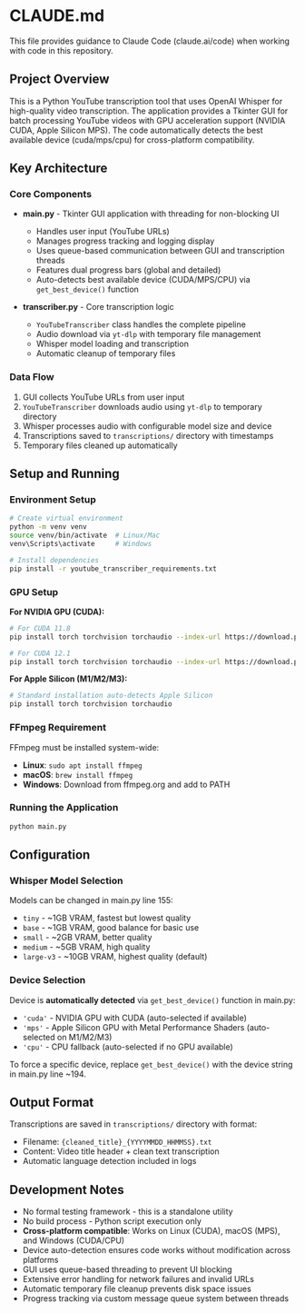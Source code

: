 # CLAUDE.md

This file provides guidance to Claude Code (claude.ai/code) when working with code in this repository.

## Project Overview

This is a Python YouTube transcription tool that uses OpenAI Whisper for high-quality video transcription. The application provides a Tkinter GUI for batch processing YouTube videos with GPU acceleration support (NVIDIA CUDA, Apple Silicon MPS). The code automatically detects the best available device (cuda/mps/cpu) for cross-platform compatibility.

## Key Architecture

### Core Components

- **main.py** - Tkinter GUI application with threading for non-blocking UI
  - Handles user input (YouTube URLs)
  - Manages progress tracking and logging display
  - Uses queue-based communication between GUI and transcription threads
  - Features dual progress bars (global and detailed)
  - Auto-detects best available device (CUDA/MPS/CPU) via `get_best_device()` function

- **transcriber.py** - Core transcription logic
  - `YouTubeTranscriber` class handles the complete pipeline
  - Audio download via `yt-dlp` with temporary file management
  - Whisper model loading and transcription
  - Automatic cleanup of temporary files

### Data Flow

1. GUI collects YouTube URLs from user input
2. `YouTubeTranscriber` downloads audio using `yt-dlp` to temporary directory
3. Whisper processes audio with configurable model size and device
4. Transcriptions saved to `transcriptions/` directory with timestamps
5. Temporary files cleaned up automatically

## Setup and Running

### Environment Setup
```bash
# Create virtual environment
python -m venv venv
source venv/bin/activate  # Linux/Mac
venv\Scripts\activate     # Windows

# Install dependencies
pip install -r youtube_transcriber_requirements.txt
```

### GPU Setup

**For NVIDIA GPU (CUDA):**
```bash
# For CUDA 11.8
pip install torch torchvision torchaudio --index-url https://download.pytorch.org/whl/cu118

# For CUDA 12.1
pip install torch torchvision torchaudio --index-url https://download.pytorch.org/whl/cu121
```

**For Apple Silicon (M1/M2/M3):**
```bash
# Standard installation auto-detects Apple Silicon
pip install torch torchvision torchaudio
```

### FFmpeg Requirement
FFmpeg must be installed system-wide:
- **Linux**: `sudo apt install ffmpeg`
- **macOS**: `brew install ffmpeg` 
- **Windows**: Download from ffmpeg.org and add to PATH

### Running the Application
```bash
python main.py
```

## Configuration

### Whisper Model Selection
Models can be changed in main.py line 155:
- `tiny` - ~1GB VRAM, fastest but lowest quality
- `base` - ~1GB VRAM, good balance for basic use
- `small` - ~2GB VRAM, better quality
- `medium` - ~5GB VRAM, high quality
- `large-v3` - ~10GB VRAM, highest quality (default)

### Device Selection
Device is **automatically detected** via `get_best_device()` function in main.py:
- `'cuda'` - NVIDIA GPU with CUDA (auto-selected if available)
- `'mps'` - Apple Silicon GPU with Metal Performance Shaders (auto-selected on M1/M2/M3)
- `'cpu'` - CPU fallback (auto-selected if no GPU available)

To force a specific device, replace `get_best_device()` with the device string in main.py line ~194.

## Output Format

Transcriptions are saved in `transcriptions/` directory with format:
- Filename: `{cleaned_title}_{YYYYMMDD_HHMMSS}.txt`
- Content: Video title header + clean text transcription
- Automatic language detection included in logs

## Development Notes

- No formal testing framework - this is a standalone utility
- No build process - Python script execution only
- **Cross-platform compatible**: Works on Linux (CUDA), macOS (MPS), and Windows (CUDA/CPU)
- Device auto-detection ensures code works without modification across platforms
- GUI uses queue-based threading to prevent UI blocking
- Extensive error handling for network failures and invalid URLs
- Automatic temporary file cleanup prevents disk space issues
- Progress tracking via custom message queue system between threads